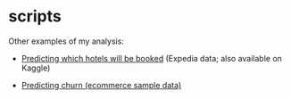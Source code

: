 # scripts

Other examples of my analysis:

- [Predicting which hotels will be booked](https://dkn22.github.io/ds/bookings.html) (Expedia data; also available on Kaggle) 


- [Predicting churn (ecommerce sample data)](https://dkn22.github.io/ds/churn.html)


